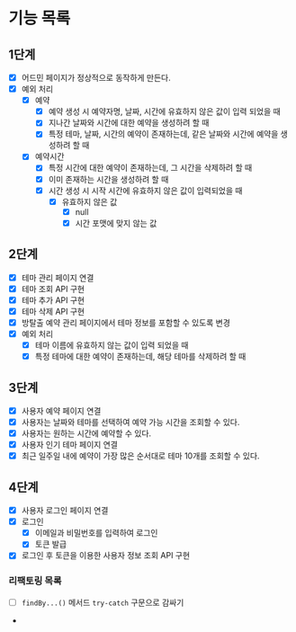 # 기능 목록

## 1단계

- [x] 어드민 페이지가 정상적으로 동작하게 만든다.
- [x] 예외 처리
  - [x] 예약
    - [x] 예약 생성 시 예약자명, 날짜, 시간에 유효하지 않은 값이 입력 되었을 때
    - [x] 지나간 날짜와 시간에 대한 예약을 생성하려 할 때
    - [x] 특정 테마, 날짜, 시간의 예약이 존재하는데, 같은 날짜와 시간에 예약을 생성하려 할 때

  - [x] 예약시간
    - [x] 특정 시간에 대한 예약이 존재하는데, 그 시간을 삭제하려 할 때
    - [x] 이미 존재하는 시간을 생성하려 할 때
    - [x] 시간 생성 시 시작 시간에 유효하지 않은 값이 입력되었을 때
      - [x] 유효하지 않은 값
        - [x] null
        - [x] 시간 포맷에 맞지 않는 값

## 2단계

- [x] 테마 관리 페이지 연결
- [x] 테마 조회 API 구현
- [x] 테마 추가 API 구현
- [x] 테마 삭제 API 구현
- [x] 방탈출 예약 관리 페이지에서 테마 정보를 포함할 수 있도록 변경
- [x] 예외 처리
  - [x] 테마 이름에 유효하지 않는 값이 입력 되었을 때
  - [x] 특정 테마에 대한 예약이 존재하는데, 해당 테마를 삭제하려 할 때

## 3단계

- [x] 사용자 예약 페이지 연결
- [x] 사용자는 날짜와 테마를 선택하여 예약 가능 시간을 조회할 수 있다.
- [x] 사용자는 원하는 시간에 예약할 수 있다.
- [x] 사용자 인기 테마 페이지 연결
- [x] 최근 일주일 내에 예약이 가장 많은 순서대로 테마 10개를 조회할 수 있다.

## 4단계

- [x] 사용자 로그인 페이지 연결
- [x] 로그인
  - [x] 이메일과 비밀번호를 입력하여 로그인
  - [x] 토큰 발급
- [x] 로그인 후 토큰을 이용한 사용자 정보 조회 API 구현

### 리팩토링 목록

- [ ] `findBy...()` 메서드 `try-catch` 구문으로 감싸기
- 
